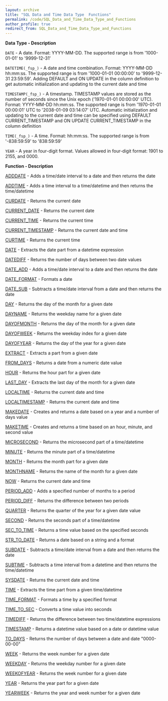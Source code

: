 ```yaml
---
layout: archive
title: "SQL Data and Time Data Type  Functions"
permalink: /code/SQL_Data_and_Time_Data_Type_and_Functions
author_profile: true
redirect_from: SQL_Data_and_Time_Data_Type_and_Functions
---
```


**Data Type - Description**

`DATE` - A date. Format: YYYY-MM-DD. The supported range is from '1000-01-01' to '9999-12-31'

`DATETIME(_fsp_)` - A date and time combination. Format: YYYY-MM-DD hh:mm:ss. The supported range is from '1000-01-01 00:00:00' to '9999-12-31 23:59:59'. Adding DEFAULT and ON UPDATE in the column definition to get automatic initialization and updating to the current date and time

`TIMESTAMP(_fsp_)` - A timestamp. TIMESTAMP values are stored as the number of seconds since the Unix epoch ('1970-01-01 00:00:00' UTC). Format: YYYY-MM-DD hh:mm:ss. The supported range is from '1970-01-01 00:00:01' UTC to '2038-01-09 03:14:07' UTC. Automatic initialization and updating to the current date and time can be specified using DEFAULT CURRENT_TIMESTAMP and ON UPDATE CURRENT_TIMESTAMP in the column definition

`TIME(_fsp_)` - A time. Format: hh:mm:ss. The supported range is from '-838:59:59' to '838:59:59'

`YEAR` - A year in four-digit format. Values allowed in four-digit format: 1901 to 2155, and 0000.  


**Function - Description**

[ADDDATE](https://www.w3schools.com/sql/func_mysql_adddate.asp) - Adds a time/date interval to a date and then returns the date

[ADDTIME](https://www.w3schools.com/sql/func_mysql_addtime.asp) - Adds a time interval to a time/datetime and then returns the time/datetime

[CURDATE](https://www.w3schools.com/sql/func_mysql_curdate.asp) - Returns the current date

[CURRENT_DATE](https://www.w3schools.com/sql/func_mysql_current_date.asp) - Returns the current date

[CURRENT_TIME](https://www.w3schools.com/sql/func_mysql_current_time.asp) - Returns the current time

[CURRENT_TIMESTAMP](https://www.w3schools.com/sql/func_mysql_current_timestamp.asp) - Returns the current date and time

[CURTIME](https://www.w3schools.com/sql/func_mysql_curtime.asp) - Returns the current time

[DATE](https://www.w3schools.com/sql/func_mysql_date.asp) - Extracts the date part from a datetime expression

[DATEDIFF](https://www.w3schools.com/sql/func_mysql_datediff.asp) - Returns the number of days between two date values

[DATE_ADD](https://www.w3schools.com/sql/func_mysql_date_add.asp) - Adds a time/date interval to a date and then returns the date

[DATE_FORMAT](https://www.w3schools.com/sql/func_mysql_date_format.asp) - Formats a date

[DATE_SUB](https://www.w3schools.com/sql/func_mysql_date_sub.asp) - Subtracts a time/date interval from a date and then returns the date

[DAY](https://www.w3schools.com/sql/func_mysql_day.asp) - Returns the day of the month for a given date

[DAYNAME](https://www.w3schools.com/sql/func_mysql_dayname.asp) - Returns the weekday name for a given date

[DAYOFMONTH](https://www.w3schools.com/sql/func_mysql_dayofmonth.asp) - Returns the day of the month for a given date

[DAYOFWEEK](https://www.w3schools.com/sql/func_mysql_dayofweek.asp) - Returns the weekday index for a given date

[DAYOFYEAR](https://www.w3schools.com/sql/func_mysql_dayofyear.asp) - Returns the day of the year for a given date

[EXTRACT](https://www.w3schools.com/sql/func_mysql_extract.asp) - Extracts a part from a given date

[FROM_DAYS](https://www.w3schools.com/sql/func_mysql_from_days.asp) - Returns a date from a numeric date value

[HOUR](https://www.w3schools.com/sql/func_mysql_hour.asp) - Returns the hour part for a given date

[LAST_DAY](https://www.w3schools.com/sql/func_mysql_last_day.asp) - Extracts the last day of the month for a given date

[LOCALTIME](https://www.w3schools.com/sql/func_mysql_localtime.asp) - Returns the current date and time

[LOCALTIMESTAMP](https://www.w3schools.com/sql/func_mysql_localtimestamp.asp) - Returns the current date and time

[MAKEDATE](https://www.w3schools.com/sql/func_mysql_makedate.asp) - Creates and returns a date based on a year and a number of days value

[MAKETIME](https://www.w3schools.com/sql/func_mysql_maketime.asp) - Creates and returns a time based on an hour, minute, and second value

[MICROSECOND](https://www.w3schools.com/sql/func_mysql_microsecond.asp) - Returns the microsecond part of a time/datetime

[MINUTE](https://www.w3schools.com/sql/func_mysql_minute.asp) - Returns the minute part of a time/datetime

[MONTH](https://www.w3schools.com/sql/func_mysql_month.asp) - Returns the month part for a given date

[MONTHNAME](https://www.w3schools.com/sql/func_mysql_monthname.asp) - Returns the name of the month for a given date

[NOW](https://www.w3schools.com/sql/func_mysql_now.asp) - Returns the current date and time

[PERIOD_ADD](https://www.w3schools.com/sql/func_mysql_period_add.asp) - Adds a specified number of months to a period

[PERIOD_DIFF](https://www.w3schools.com/sql/func_mysql_period_diff.asp) - Returns the difference between two periods

[QUARTER](https://www.w3schools.com/sql/func_mysql_quarter.asp) - Returns the quarter of the year for a given date value

[SECOND](https://www.w3schools.com/sql/func_mysql_second.asp) - Returns the seconds part of a time/datetime

[SEC_TO_TIME](https://www.w3schools.com/sql/func_mysql_sec_to_time.asp) - Returns a time value based on the specified seconds

[STR_TO_DATE](https://www.w3schools.com/sql/func_mysql_str_to_date.asp) - Returns a date based on a string and a format

[SUBDATE](https://www.w3schools.com/sql/func_mysql_subdate.asp) - Subtracts a time/date interval from a date and then returns the date

[SUBTIME](https://www.w3schools.com/sql/func_mysql_subtime.asp) - Subtracts a time interval from a datetime and then returns the time/datetime

[SYSDATE](https://www.w3schools.com/sql/func_mysql_sysdate.asp) - Returns the current date and time

[TIME](https://www.w3schools.com/sql/func_mysql_time.asp) - Extracts the time part from a given time/datetime

[TIME_FORMAT](https://www.w3schools.com/sql/func_mysql_time_format.asp) - Formats a time by a specified format

[TIME_TO_SEC](https://www.w3schools.com/sql/func_mysql_time_to_sec.asp) - Converts a time value into seconds

[TIMEDIFF](https://www.w3schools.com/sql/func_mysql_timediff.asp) - Returns the difference between two time/datetime expressions

[TIMESTAMP](https://www.w3schools.com/sql/func_mysql_timestamp.asp) - Returns a datetime value based on a date or datetime value

[TO_DAYS](https://www.w3schools.com/sql/func_mysql_to_days.asp) - Returns the number of days between a date and date "0000-00-00"

[WEEK](https://www.w3schools.com/sql/func_mysql_week.asp) - Returns the week number for a given date

[WEEKDAY](https://www.w3schools.com/sql/func_mysql_weekday.asp) - Returns the weekday number for a given date

[WEEKOFYEAR](https://www.w3schools.com/sql/func_mysql_weekofyear.asp) - Returns the week number for a given date

[YEAR](https://www.w3schools.com/sql/func_mysql_year.asp) - Returns the year part for a given date

[YEARWEEK](https://www.w3schools.com/sql/func_mysql_yearweek.asp) - Returns the year and week number for a given date